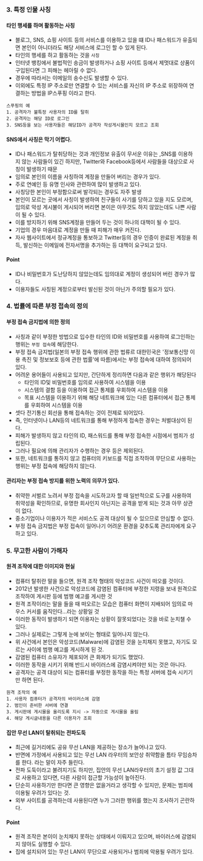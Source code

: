 ### 3. 특정 인물 사칭
#### 타인 행세를 하며 활동하는 사칭
- 블로그, SNS, 쇼핑 사이트 등의 서비스를 이용하고 있을 떄 ID나 패스워드가 유출되면 본인이 아니더라도 해당 서비스에 로그인 할 수 있게 된다.
- 타인의 행세를 하고 활동하는 것을 `사칭`
- 인터넷 뱅킹에서 불법적인 송금이 발생하거나 쇼핑 사이트 등에서 제멋대로 상품이 구입된다면 그 피해는 헤아릴 수 없다.
- 경우에 따라서는 이메일의 송수신도 발생할 수 있다.
- 이외에도 특정 IP 주소로만 연결할 수 있는 서비스를 자신의 IP 주소로 위장하여 연결하는 방법을 IP스푸핑 이라고 한다.
```
스푸핑의 예
1. 공격자가 불특정 사용자의 ID를 탈취
2. 공격자는 해당 ID로 로그인
3. SNS등을 보는 사용자들은 해당ID가 공격자 작성게시물인지 모르고 조회
```
#### SNS에서 사칭은 막기 어렵다.
- ID나 패스워드가 탈취당하는 것과 개인정보 유출이 무서운 이유는 ,SNS를 이용하지 않는 사람들이 있긴 하지만, Twitter와 Facebook등에서 사람들을 대상으로 사칭이 발생하기 때문
- 임의로 본인의 이름을 사칭하여 계정을 만들어 버리는 경우가 있다.
- 주로 연예인 등 유명 인사와 관련하여 많이 발생하고 있다.
- 사칭당한 본인이 부정함으로써 발각되는 경우도 자주 발생
- 본인이 모르는 곳에서 사칭이 발생하여 친구들이 사기를 당하고 있을 지도 모르며, 임의로 악성 게시불이 게시되어 버리면 본이은 아무것도 하지 않았는데도 나쁜 사람이 될 수 있다.
- 이를 방지하기 위해 SNS계정을 만들어 두는 것이 하나의 대책이 될 수 있다.
- 기업의 경우 마음대로 계정을 만들 때 피해가 매우 커진다.
- 자사 웹사이트에서 정규계정을 통보하고 Twitter등의 경우 인증이 완료된 계정을 취득, 발신하는 이메일에 전자서명을 추가하는 등 대책이 요구되고 있다.

#### Point
- ID나 비밀번호가 도난당하지 않았는데도 임의대로 계정이 생성되어 버린 경우가 많다.
- 이용자들도 사칭된 계정으로부터 발신된 것이 아닌가 주의할 필요가 있다.

### 4. 법률에 따른 부정 접속의 정의
#### 부정 접속 금지법에 의한 정의
- 사칭과 같이 부정한 방법으로 입수한 타인의 ID와 비밀번호를 사용하여 로그인하는 행위는 `부정 접속`에 해당한다.
- 부정 접속 금지법(일본의 부정 접속 행위에 관한 법류르 대한민국은 '정보통신망 이용 촉진 및 정보보호 등에 관한 법률'에 따름)에서는 부정 접속에 대하여 정의되어 있다.
- 어려운 용어들이 사용되고 있지만, 간단하게 정리하면 다음과 같은 행위가 해당된다
  - 타인의 ID및 비밀번호를 임의로 사용하여 시스템을 이용
  - 시스템의 결함 등을 이용하여 접근 통제를 우회하여 시스템을 이용
  - 목표 시스템을 이용하기 위해 해당 네트워크에 있는 다른 컴퓨터에서 접근 통제를 우회하여 시스템을 이용
- 셋다 전기통신 회선을 통해 접속하는 것이 전제로 되어있다.
- 즉, 인터넷이나 LAN등의 네트워크를 통해 부정하게 접속한 경우는 처벌대상이 된다.
- 피해가 발생하지 않고 타인의 ID, 패스워드를 통해 부정 접속한 시점에서 범죄가 성립된다.
- 그러나 필요에 의해 관리자가 수행하는 경우 등은 제외된다.
- 또한, 네트워크를 통하지 않고 컴퓨터의 키보드를 직접 조작하여 무단으로 사용하는 행위는 부정 접속에 해당하지 않는다.

#### 관리자는 부정 접속 방지를 위한 노력의 의무가 있다.
- 취약한 서벌르 노려서 부정 접속을 시도하고자 할 때 일반적으로 도구를 사용하여 취약성을 확인하므로, 유명한 회사인지 아닌지는 공격을 받게 되는 것과 아무 상관이 없다.
- 중소기업이나 이용자가 적은 서비스도 공격 대상이 될 수 있으므로 안심할 수 없다.
- 부정 접속 금지법은 부정 접속이 일어나기 어려운 환경을 갖추도록 관리자에게 요구하고 있다.

### 5. 무고한 사람이 가해자
#### 원격 조작에 대한 이미지와 현실
- 컴퓨터 탈취란 말을 들으면, 원격 조작 형태의 악성코드 사건이 떠오를 것이다.
- 2012년 발생한 사건으로 악성코드에 감염된 컴퓨터에 부정한 지령을 보내 원격으로 조작하여 게시판 등에 범행 예고를 게시한 것
- 원격 조작이라는 말을 들을 때 떠오르는 모습은 컴퓨터 화면이 지배되어 임의로 마우스 커서를 움직인다...라는 상황일 것
- 이러한 동작이 발생하기 되면 이용자는 상황이 잘못되었다는 것을 바로 눈치챌 수 있다.
- 그러나 실제로는 그렇게 눈에 보이는 형태로 일어나지 않는다.
- 위 사건에서 본인은 악성코드(Malware)에 감염된 것을 눈치채지 못했고, 자기도 모르는 사이에 범행 예고를 게시하게 된 것.
- 감염된 컴퓨터 소유자가 체포되어 큰 화제가 되기도 했었다.
- 이러한 동작을 시키기 위해 반드시 바이러스에 감염시켜야만 되는 것은 아니다.
- 공격자는 공격 대상이 되는 컴퓨터를 부정한 동작을 하는 특정 서버에 접속 시키기만 하면 된다.
```
원격 조작의 예
1. 사용자 컴퓨터가 공격자의 바이러스에 감염
2. 범인이 준비한 서버에 연결
3. 게시판에 게시물을 올리도록 지시 -> 자동으로 게시물을 올림
4. 해당 게시글내용을 다른 이용자가 조회
```


#### 집안 무선 LAN이 탈취되는 전파도둑
- 최근에 길거리에도 공유 무선 LAN을 제공하는 장소가 늘어나고 있다.
- 반면에 가정에서 사용되고 있는 무선 LAN 라우터의 보안상 취약함을 틈타 무임승차를 한다. 라는 말이 자주 들린다.
- 전파 도둑이라고 불려지기도 하지만, 집안의 무선 LAN라우터의 초기 설정 값 그대로 사용하고 있다면, 다른 사람이 접근할 가능성이 높아진다.
- 단순히 사용하기만 한다면 큰 영향은 없을거라고 생각할 수 있지만, 문제는 범죄에 이용될 우려가 있다는 것.
- 외부 사이트를 공격하는데 사용된다면 누가 그러한 행위를 했는지 조사하기 곤란하다.

#### Point
- 원격 조작은 본이이 눈치채지 못하는 상태에서 이뤄지고 있으며, 바이러스에 감염되지 않아도 실행할 수 있다.
- 집에 설치되어 있는 무선 LAN이 무단으로 사용되거나 범죄에 악용될 우려가 있다.